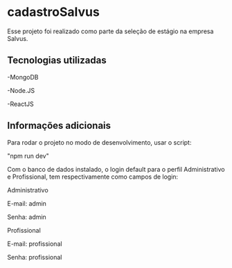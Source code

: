 # cadastroSalvus

Esse projeto foi realizado como parte da seleção de estágio na empresa Salvus.

## Tecnologias utilizadas

-MongoDB

-Node.JS

-ReactJS

## Informações adicionais 

Para rodar o projeto no modo de desenvolvimento, usar o script:

"npm run dev"

Com o banco de dados instalado, o login default para o perfil Administrativo e Profissional, tem respectivamente como campos de login:

Administrativo

E-mail: admin

Senha: admin

Profissional

E-mail: profissional

Senha: profissional
